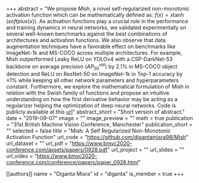+++
abstract = "We propose $Mish$, a novel self-regularized non-monotonic activation function which can be mathematically defined as: $f(x)=x\tanh(softplus(x))$. As activation functions play a crucial role in the performance and training dynamics in neural networks, we validated experimentally on several well-known benchmarks against the best combinations of architectures and activation functions. We also observe that data augmentation techniques have a favorable effect on benchmarks like ImageNet-1k and MS-COCO across multiple architectures. For example, Mish outperformed Leaky ReLU on YOLOv4 with a CSP-DarkNet-53 backbone on average precision (${AP}^{val}_{50}$) by 2.1% in MS-COCO object detection and ReLU on ResNet-50 on ImageNet-1k in Top-1 accuracy by ≈1% while keeping all other network parameters and hyperparameters constant. Furthermore, we explore the mathematical formulation of Mish in relation with the Swish family of functions and propose an intuitive understanding on how the first derivative behavior may be acting as a regularizer helping the optimization of deep neural networks. Code is publicly available at this [url](https://github.com/digantamisra98/Mish)"
abstract_short = "Short version of abstract."
date = "2019-09-07"
image = ""
image_preview = ""
math = true
publication = "31st British Machine Vision Conference, Manchester"
publication_short = ""
selected = false
title = "Mish: A Self Regularized Non-Monotonic Activation Function"
url_code = "https://github.com/digantamisra98/Mish"
url_dataset = ""
url_pdf = "https://www.bmvc2020-conference.com/assets/papers/0928.pdf"
url_project = ""
url_slides = ""
url_video = "https://www.bmvc2020-conference.com/conference/papers/paper_0928.html"

[[authors]]
    name = "Diganta Misra"
    id = "diganta"
    is_member = true
+++


